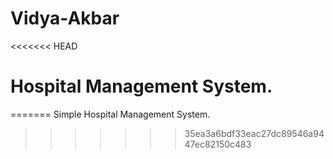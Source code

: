 # Vidya-Akbar

<<<<<<< HEAD

# Hospital Management System.
=======
Simple Hospital Management System.
>>>>>>> 35ea3a6bdf33eac27dc89546a9447ec82150c483
